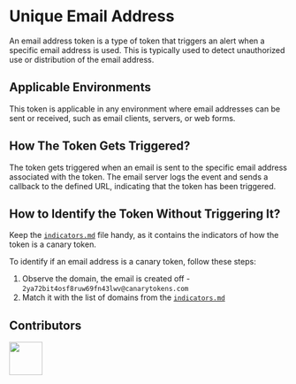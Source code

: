 # Unique Email Address
An email address token is a type of token that triggers an alert when a specific email address is used. This is typically used to detect unauthorized use or distribution of the email address.

## Applicable Environments
This token is applicable in any environment where email addresses can be sent or received, such as email clients, servers, or web forms.

## How The Token Gets Triggered?
The token gets triggered when an email is sent to the specific email address associated with the token. The email server logs the event and sends a callback to the defined URL, indicating that the token has been triggered.

## How to Identify the Token Without Triggering It?
Keep the [`indicators.md`](../indicators.md) file handy, as it contains the indicators of how the token is a canary token. <!-- Do not delete this line -->

To identify if an email address is a canary token, follow these steps:
1. Observe the domain, the email is created off - `2ya72bit4osf8ruw69fn43lwv@canarytokens.com`
2. Match it with the list of domains from the [`indicators.md`](../indicators.md)

## Contributors
[<img src="https://github.com/0xcardinal.png" style="width:60px; height:60px;"/>](https://github.com/0xcardinal)